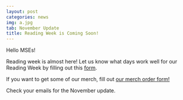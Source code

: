 ```yaml
---
layout: post
categories: news
img: a.jpg
tab: November Update
title: Reading Week is Coming Soon!
---
```


Hello MSEs!

Reading week is almost here! Let us know what days work well for our Reading Week by filling out this <a href="https://docs.google.com/forms/d/e/1FAIpQLSeio_ju3uews3pCIZHPjbx5CoAHG30D1r367_wFkeSiOTdhUw/viewform">form</a>.

If you want to get some of our merch, fill out <a href="https://docs.google.com/forms/d/e/1FAIpQLScn40eCgrwGwFILalr_Wj_i8lAt5AchMavqXcDvfmAXGiZDZA/viewform">our merch order form!</a>

Check your emails for the November update.
